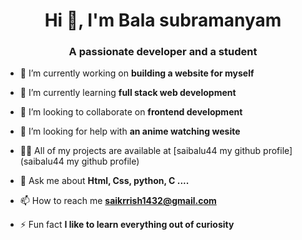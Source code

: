 <h1 align="center">Hi 👋, I'm Bala subramanyam </h1>
<h3 align="center">A passionate developer and a student</h3>

- 🔭 I’m currently working on **building a website for myself**

- 🌱 I’m currently learning **full stack web development**

- 👯 I’m looking to collaborate on **frontend development**

- 🤝 I’m looking for help with **an anime watching wesite**

- 👨‍💻 All of my projects are available at [saibalu44 my github profile](saibalu44 my github profile)

- 💬 Ask me about **Html, Css, python, C ....**

- 📫 How to reach me **saikrrish1432@gmail.com**

- ⚡ Fun fact **I like to learn everything out of curiosity**
